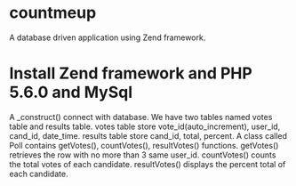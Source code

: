 # countmeup
A database driven application using Zend framework.
# Install Zend framework and PHP 5.6.0 and MySql
A _construct() connect with database.
We have two tables named votes table and results table.
votes table store vote_id(auto_increment), user_id, cand_id, date_time.
results table store cand_id, total, percent.
A class called Poll contains getVotes(), countVotes(), resultVotes() functions.
getVotes() retrieves the row with no more than 3 same user_id.
countVotes() counts the total votes of each candidate.
resultVotes() displays the percent total of each candidate.
